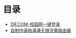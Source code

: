 # 目录
* [DR.COM-校园网一键登录](DR.COM-校园网一键登录/DR.COM-校园网一键登录.md)
* [自制作逼格满满无限流量路由器](/自制逼格满满无限流量路由器/自制逼格满满无限流量路由器.md)